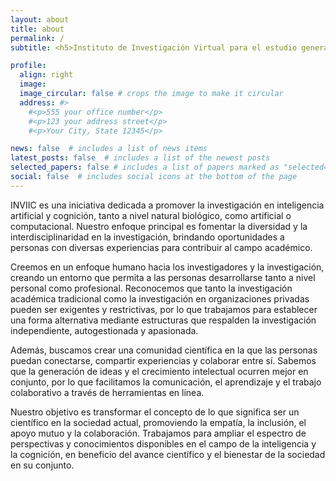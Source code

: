 ```yaml
---
layout: about
title: about
permalink: /
subtitle: <h5>Instituto de Investigación Virtual para el estudio general de la Inteligencia y la Cognición<h5>

profile:
  align: right
  image: 
  image_circular: false # crops the image to make it circular
  address: #>
    #<p>555 your office number</p>
    #<p>123 your address street</p>
    #<p>Your City, State 12345</p>

news: false  # includes a list of news items
latest_posts: false  # includes a list of the newest posts
selected_papers: false # includes a list of papers marked as "selected={true}"
social: false  # includes social icons at the bottom of the page
---
```


INVIIC es una iniciativa dedicada a promover la investigación en inteligencia artificial y cognición, tanto a nivel natural biológico, como artificial o computacional. Nuestro enfoque principal es fomentar la diversidad y la interdisciplinaridad en la investigación, brindando oportunidades a personas con diversas experiencias para contribuir al campo académico.

Creemos en un enfoque humano hacia los investigadores y la investigación, creando un entorno que permita a las personas desarrollarse tanto a nivel personal como profesional. Reconocemos que tanto la investigación académica tradicional como la investigación en organizaciones privadas pueden ser exigentes y restrictivas, por lo que trabajamos para establecer una forma alternativa mediante estructuras que respalden la investigación independiente, autogestionada y apasionada.

Además, buscamos crear una comunidad científica en la que las personas puedan conectarse, compartir experiencias y colaborar entre sí. Sabemos que la generación de ideas y el crecimiento intelectual ocurren mejor en conjunto, por lo que facilitamos la comunicación, el aprendizaje y el trabajo colaborativo a través de herramientas en línea.

Nuestro objetivo es transformar el concepto de lo que significa ser un científico en la sociedad actual, promoviendo la empatía, la inclusión, el apoyo mutuo y la colaboración. Trabajamos para ampliar el espectro de perspectivas y conocimientos disponibles en el campo de la inteligencia y la cognición, en beneficio del avance científico y el bienestar de la sociedad en su conjunto.


